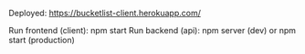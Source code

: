 Deployed: https://bucketlist-client.herokuapp.com/

Run frontend (client): npm start
Run backend (api): npm server (dev) or npm start (production)